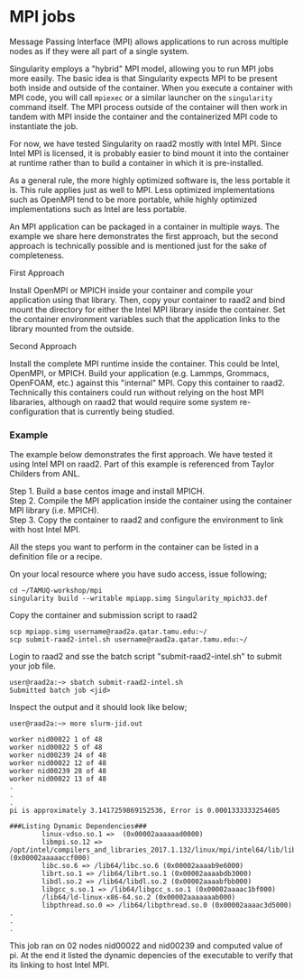 # MPI jobs

Message Passing Interface (MPI) allows applications to run across 
multiple nodes as if they were all part of a single system.

Singularity employs a "hybrid" MPI model, allowing you to run MPI
jobs more easily. The basic idea is that Singularity expects MPI
to be present both inside and outside of the container.  When 
you execute a container with MPI code, you will call `mpiexec`
or a similar launcher on the `singularity`
command itself. The MPI process outside of the container will 
then work in tandem with MPI inside the container and the 
containerized MPI code to instantiate the job.  

For now, we have tested Singularity on raad2 mostly with Intel MPI. 
Since Intel MPI is licensed, it is probably easier to bind mount
it into the container at runtime rather than to build a container in
which it is pre-installed.

As a general rule, the more highly optimized software is, the less 
portable it is. This rule applies just as well
to MPI. Less optimized implementations such as OpenMPI tend to be 
more portable, while highly optimized implementations such as 
Intel are less portable. 

An MPI application can be packaged in a container in multiple ways. 
The example we share here demonstrates the first approach, but the
second approach is technically possible and is mentioned just for
the sake of completeness.

First Approach 

Install OpenMPI or MPICH inside your container and compile your 
application using that library. Then, copy your container to raad2
and bind mount the directory for either the Intel MPI library inside 
the container.  Set the container environment variables such that 
the application links to the library mounted from the outside.

Second Approach

Install the complete MPI runtime inside the container. This could be 
Intel, OpenMPI, or MPICH. Build your application (e.g. Lammps, Grommacs,
OpenFOAM, etc.) against this "internal" MPI.  Copy this container to 
raad2.  Technically this containers could run without relying on the 
host MPI libararies, although on raad2 that would require some system 
re-configuration that is  currently being studied.

### Example

The example below demonstrates the first approach. We have tested it 
using Intel MPI on raad2.  Part of this example is referenced from 
Taylor Childers from ANL.

Step 1. Build a base centos image and install MPICH. <br>
Step 2. Compile the MPI application inside the container using the container MPI library (i.e. MPICH). <br>
Step 3. Copy the container to raad2 and configure the environment to link with host Intel MPI. <br>

All the steps you want to perform in the container can be listed in a definition file or a recipe.

On your local resource where you have sudo access, issue following;

```
cd ~/TAMUQ-workshop/mpi
singularity build --writable mpiapp.simg Singularity_mpich33.def
```

Copy the container and submission script to raad2
```
scp mpiapp.simg username@raad2a.qatar.tamu.edu:~/
scp submit-raad2-intel.sh username@raad2a.qatar.tamu.edu:~/
```

Login to raad2 and sse the batch script "submit-raad2-intel.sh" to submit your job file.

```
user@raad2a:~> sbatch submit-raad2-intel.sh
Submitted batch job <jid>

```

Inspect the output and it should look like below;

```
user@raad2a:~> more slurm-jid.out

worker nid00022 1 of 48
worker nid00022 5 of 48
worker nid00239 24 of 48
worker nid00022 12 of 48
worker nid00239 28 of 48
worker nid00022 13 of 48
.
.
.
pi is approximately 3.1417259869152536, Error is 0.0001333333254605

###Listing Dynamic Dependencies###
        linux-vdso.so.1 =>  (0x00002aaaaaad0000)
        libmpi.so.12 => /opt/intel/compilers_and_libraries_2017.1.132/linux/mpi/intel64/lib/libmpi.so.12 (0x00002aaaaaccf000)
        libc.so.6 => /lib64/libc.so.6 (0x00002aaaab9e6000)
        librt.so.1 => /lib64/librt.so.1 (0x00002aaaabdb3000)
        libdl.so.2 => /lib64/libdl.so.2 (0x00002aaaabfbb000)
        libgcc_s.so.1 => /lib64/libgcc_s.so.1 (0x00002aaaac1bf000)
        /lib64/ld-linux-x86-64.so.2 (0x00002aaaaaaab000)
        libpthread.so.0 => /lib64/libpthread.so.0 (0x00002aaaac3d5000)
.
.
.
```
This job ran on 02 nodes nid00022 and nid00239 and computed value of pi. At the end it listed the dynamic depencies of the executable to verify that its linking to host Intel MPI.




